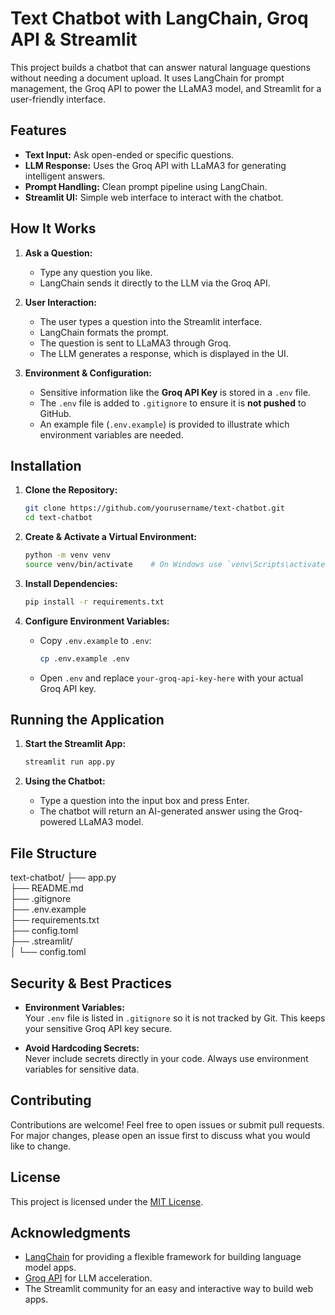 # Text Chatbot with LangChain, Groq API & Streamlit

This project builds a chatbot that can answer natural language questions without needing a document upload. It uses LangChain for prompt management, the Groq API to power the LLaMA3 model, and Streamlit for a user-friendly interface.

## Features

- **Text Input:** Ask open-ended or specific questions.
- **LLM Response:** Uses the Groq API with LLaMA3 for generating intelligent answers.
- **Prompt Handling:** Clean prompt pipeline using LangChain.
- **Streamlit UI:** Simple web interface to interact with the chatbot.

## How It Works

1. **Ask a Question:**
   - Type any question you like.
   - LangChain sends it directly to the LLM via the Groq API.

2. **User Interaction:**
   - The user types a question into the Streamlit interface.
   - LangChain formats the prompt.
   - The question is sent to LLaMA3 through Groq.
   - The LLM generates a response, which is displayed in the UI.

3. **Environment & Configuration:**
   - Sensitive information like the **Groq API Key** is stored in a `.env` file.
   - The `.env` file is added to `.gitignore` to ensure it is **not pushed** to GitHub.
   - An example file (`.env.example`) is provided to illustrate which environment variables are needed.

## Installation

1. **Clone the Repository:**

    ```bash
    git clone https://github.com/yourusername/text-chatbot.git
    cd text-chatbot
    ```

2. **Create & Activate a Virtual Environment:**

    ```bash
    python -m venv venv
    source venv/bin/activate    # On Windows use `venv\Scripts\activate`
    ```

3. **Install Dependencies:**

    ```bash
    pip install -r requirements.txt
    ```

4. **Configure Environment Variables:**

    - Copy `.env.example` to `.env`:

      ```bash
      cp .env.example .env
      ```

    - Open `.env` and replace `your-groq-api-key-here` with your actual Groq API key.

## Running the Application

1. **Start the Streamlit App:**

    ```bash
    streamlit run app.py
    ```

2. **Using the Chatbot:**
   - Type a question into the input box and press Enter.
   - The chatbot will return an AI-generated answer using the Groq-powered LLaMA3 model.

## File Structure

text-chatbot/
├── app.py                  
├── README.md                
├── .gitignore               
├── .env.example             
├── requirements.txt         
├── config.toml              
├── .streamlit/            
│   └── config.toml          

## Security & Best Practices

- **Environment Variables:**  
  Your `.env` file is listed in `.gitignore` so it is not tracked by Git. This keeps your sensitive Groq API key secure.
  
- **Avoid Hardcoding Secrets:**  
  Never include secrets directly in your code. Always use environment variables for sensitive data.

## Contributing

Contributions are welcome! Feel free to open issues or submit pull requests. For major changes, please open an issue first to discuss what you would like to change.

## License

This project is licensed under the [MIT License](LICENSE).

## Acknowledgments

- [LangChain](https://github.com/hwchase17/langchain) for providing a flexible framework for building language model apps.
- [Groq API](https://groq.com/) for LLM acceleration.
- The Streamlit community for an easy and interactive way to build web apps.

